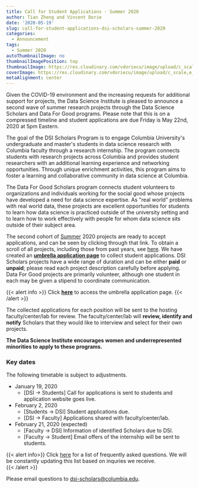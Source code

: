 ```yaml
---
title: Call for Student Applications - Summer 2020
author: Tian Zheng and Vincent Dorie
date: '2020-05-19'
slug: call-for-student-applications-dsi-scholars-summer-2020
categories:
  - Announcement
tags:
  - Summer 2020
autoThumbnailImage: no
thumbnailImagePosition: top
thumbnailImage: https://res.cloudinary.com/vdoriecu/image/upload/c_scale,w_720/v1579453473/opencall_spring-summer2020_rvj8zb.png
coverImage: https://res.cloudinary.com/vdoriecu/image/upload/c_scale,e_blur:300,w_800/v1579453473/opencall_spring-summer2020_rvj8zb.png
metaAlignment: center
---
```


Given the COVID-19 environment and the increasing requests for additional support for projects, the Data Science Institute is pleased to announce a second wave of summer research projects through the Data Science Scholars and Data For Good programs. Please note that this is on a compressed timeline and student applications are due Friday is May 22nd, 2020 at 5pm Eastern.

The goal of the DSI Scholars Program is to engage Columbia University's undergraduate and master's students in data science research with Columbia faculty through a research internship. The program connects students with research projects across Columbia and provides student researchers with an additional learning experience and networking opportunities. Through unique enrichment activities, this program aims to foster a learning and collaborative community in data science at Columbia.

The Data For Good Scholars program connects student volunteers to organizations and individuals working for the social good whose projects have developed a need for data science expertise. As "real world" problems with real world data, these projects are excellent opportunities for students to learn how data science is practiced outside of the university setting and to learn how to work effectively with people for whom data science sits outside of their subject area.

<!--more-->
The second cohort of [Summer](https://cu-dsi-scholars.github.io/DSI-scholars/categories/project-summer-2020-2/) 2020 projects are ready to accept applications, and can be seen by clicking through that link. To obtain a scroll of all projects, including those from past years, see [here](https://cu-dsi-scholars.github.io/DSI-scholars). We have created an [**umbrella application page**](https://docs.google.com/forms/d/e/1FAIpQLSes_cVwnwiy1L4yk8ppmeVK8RzgGLBW8Z7FF8PNFw9_A9fnOA/viewform?usp=sf_link) to collect student applications. DSI Scholars projects have a wide range of duration and can be either **paid** or **unpaid**; please read each project description carefully before applying. Data For Good projects are primarily volunteer, although one student in each may be given a stipend to coordinate communication.

{{< alert info >}}
Click [**here**](https://docs.google.com/forms/d/e/1FAIpQLSes_cVwnwiy1L4yk8ppmeVK8RzgGLBW8Z7FF8PNFw9_A9fnOA/viewform?usp=sf_link) to access the umbrella application page. 
{{< /alert >}}

The collected applications for each position will be sent to the hosting faculty/center/lab for review. The faculty/center/lab will **review, identify and notify** Scholars that they would like to interview and select for their own projects. 

**The Data Science Institute encourages women and underrepresented minorities to apply to these programs.**

### Key dates 

The following timetable is subject to adjustments. 

+ January 19, 2020
    + [DSI -> Students] Call for applications is sent to students and application website goes live.
+ February 2, 2020
    + [Students -> DSI] Student applications due.
    + [DSI -> Faculty] Applications shared with faculty/center/lab.
+ February 21, 2020 (expected)
    + [Faculty -> DSI] Information of identified Scholars due to DSI.
    + [Faculty -> Student] Email offers of the internship will be sent to students.
        
{{< alert info>}}
Click [here](/page/faq2020) for a list of frequently asked questions. We will be constantly updating this list based on inquries we receive.  
{{< /alert >}}

Please email questions to <dsi-scholars@columbia.edu>.

